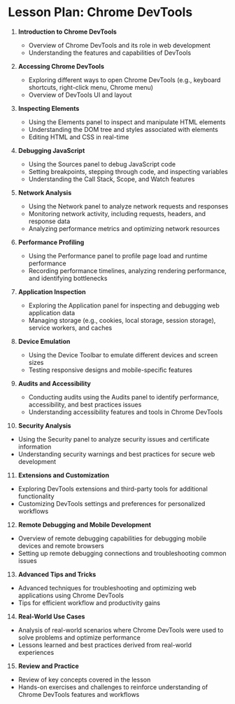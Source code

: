 # Lesson Plan: Chrome DevTools

1. **Introduction to Chrome DevTools**
   - Overview of Chrome DevTools and its role in web development
   - Understanding the features and capabilities of DevTools

2. **Accessing Chrome DevTools**
   - Exploring different ways to open Chrome DevTools (e.g., keyboard shortcuts, right-click menu, Chrome menu)
   - Overview of DevTools UI and layout

3. **Inspecting Elements**
   - Using the Elements panel to inspect and manipulate HTML elements
   - Understanding the DOM tree and styles associated with elements
   - Editing HTML and CSS in real-time

4. **Debugging JavaScript**
   - Using the Sources panel to debug JavaScript code
   - Setting breakpoints, stepping through code, and inspecting variables
   - Understanding the Call Stack, Scope, and Watch features

5. **Network Analysis**
   - Using the Network panel to analyze network requests and responses
   - Monitoring network activity, including requests, headers, and response data
   - Analyzing performance metrics and optimizing network resources

6. **Performance Profiling**
   - Using the Performance panel to profile page load and runtime performance
   - Recording performance timelines, analyzing rendering performance, and identifying bottlenecks

7. **Application Inspection**
   - Exploring the Application panel for inspecting and debugging web application data
   - Managing storage (e.g., cookies, local storage, session storage), service workers, and caches

8. **Device Emulation**
   - Using the Device Toolbar to emulate different devices and screen sizes
   - Testing responsive designs and mobile-specific features

9. **Audits and Accessibility**
   - Conducting audits using the Audits panel to identify performance, accessibility, and best practices issues
   - Understanding accessibility features and tools in Chrome DevTools

10. **Security Analysis**
   - Using the Security panel to analyze security issues and certificate information
   - Understanding security warnings and best practices for secure web development

11. **Extensions and Customization**
   - Exploring DevTools extensions and third-party tools for additional functionality
   - Customizing DevTools settings and preferences for personalized workflows

12. **Remote Debugging and Mobile Development**
   - Overview of remote debugging capabilities for debugging mobile devices and remote browsers
   - Setting up remote debugging connections and troubleshooting common issues

13. **Advanced Tips and Tricks**
   - Advanced techniques for troubleshooting and optimizing web applications using Chrome DevTools
   - Tips for efficient workflow and productivity gains

14. **Real-World Use Cases**
   - Analysis of real-world scenarios where Chrome DevTools were used to solve problems and optimize performance
   - Lessons learned and best practices derived from real-world experiences

15. **Review and Practice**
   - Review of key concepts covered in the lesson
   - Hands-on exercises and challenges to reinforce understanding of Chrome DevTools features and workflows
